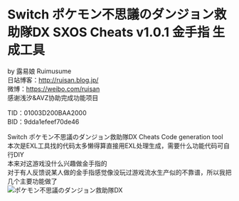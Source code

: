 # Switch ポケモン不思議のダンジョン救助隊DX SXOS Cheats v1.0.1 金手指 生成工具
by 露易娘 Ruimusume</br>
日站博客：http://ruisan.blog.jp/</br>
微博：https://weibo.com/ruisan</br>
感谢浅汐&AVZ协助完成功能项目</br>

TID：01003D200BAA2000</br>
BID：9dda1efeef70de46</br>

Switch ポケモン不思議のダンジョン救助隊DX Cheats Code  generation tool</br>
本次是EXL工具找的代码太多懒得算直接用EXL处理生成，需要什么功能代码可自行DIY</br>
本来对这游戏没什么兴趣做金手指的</br>
对于有人反馈说某人做的金手指感觉像没玩过游戏流水生产似的不靠谱，所以我把几个主要功能做了</br>
<img src="https://i.imgur.com/dXAjY53.jpg" alt="ポケモン不思議のダンジョン救助隊DX" />
